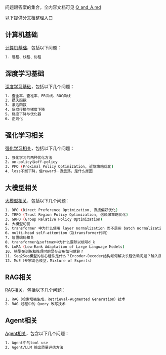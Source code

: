 
问题跟答案的集合，全内容文档可见 [Q_and_A.md](./Q_and_A.md)

以下提供分文档整理入口

## 计算机基础

[计算机基础](./conputer_basic.md)，包括以下问题：

```bash
1. 进程、线程、协程
```

## 深度学习基础

[深度学习基础](./deeplearning_basic.md)，包括以下几个问题：

```bash
1. 查全率、查准率、PR曲线、ROC曲线
2. 损失函数
3. 激活函数
4. 反向传播与梯度下降
5. 梯度下降与优化器
6. 正则化
```

## 强化学习相关

[强化学习相关](./rl_related.md)，包括以下几个问题：

```bash
1. 强化学习的两种优化方法
2. on-policy与off-policy
3. PPO (Proximal Policy Optimization, 近端策略优化)
4. loss不断下降，但reward一直震荡，是什么原因
```

## 大模型相关

[大模型相关](./llm_related.md)，包括以下几个问题：

```bash
1. DPO (Direct Preference Optimization, 直接偏好优化)
2. TRPO (Trust Region Policy Optimization, 信赖域策略优化)
3. GRPO (Group Relative Policy Optimization)
4. 大模型幻觉
5. transformer 中为什么使用 layer normalization 而不是用 batch normalization
6. multi-head self-attention（及transformer代码）
7. 位置编码相关
8. transformer在softmax中为什么要除以根号d_k
9. LoRA (Low-Rank Adaptation of Large Language Models)
10. 模型在训练和推理时的显存占用如何估算？
11. Seq2Seq模型的核心组件是什么？Encoder-Decoder结构如何解决长程依赖问题？输入序列过长，如何解决计算量问题？
12. MoE（专家混合模型，Mixture of Experts）
```

## RAG相关

[RAG相关](./rag_related.md)，包括以下几个问题：

```bash
1. RAG（检索增强生成，Retrieval-Augmented Generation）技术
2. RAG 过程中的 Query 改写技术
```

## Agent相关

[Agent相关](./agent_related.md)，包含以下几个问题：

```bash
1. Agent中的tool use
2. Agent/LLM 输出质量评估方法
```
